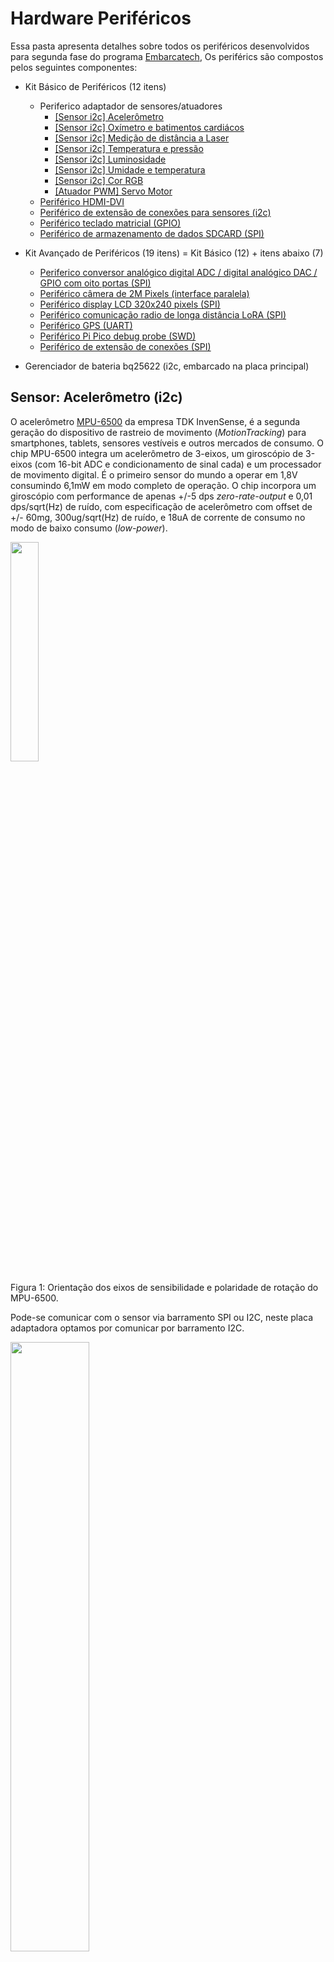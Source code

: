 
# Hardware Periféricos

Essa pasta apresenta detalhes sobre todos os periféricos desenvolvidos para segunda fase do programa [Embarcatech](https://embarcatech.softex.br/), Os periférics são compostos pelos seguintes componentes:

* Kit Básico de Periféricos (12 itens)
  * Periferico adaptador de sensores/atuadores
      * [[Sensor i2c] Acelerômetro](#sensor-aceler%C3%B4metro-i2c)
      * [[Sensor i2c] Oxímetro e batimentos cardiácos](#sensor-ox%C3%ADmetro-e-batimentos-card%C3%ADacos-i2c)
      * [[Sensor i2c] Medição de distância a Laser](#sensor-medi%C3%A7%C3%A3o-de-dist%C3%A2ncia-a-laser-i2c)
      * [[Sensor i2c] Temperatura e pressão](#sensor-temperatura-e-press%C3%A3o-i2c)
      * [[Sensor i2c] Luminosidade](#sensor-luminosidade-i2c)
      * [[Sensor i2c] Umidade e temperatura](#sensor-umidade-e-temperatura-i2c)
      * [[Sensor i2c] Cor RGB](#sensor-cor-rgb-i2c)
      * [[Atuador PWM] Servo Motor](#atuador-servo-motor-pwm)
  * [Periférico HDMI-DVI](#perif%C3%A9rico-hdmi)
  * [Periférico de extensão de conexões para sensores (i2c)](#perif%C3%A9rico-de-extens%C3%A3o-de-conex%C3%B5es-para-sensores-i2c)
  * [Periférico teclado matricial (GPIO)](#perif%C3%A9rico-teclado-matricial-gpio)
  * [Periférico de armazenamento de dados SDCARD (SPI)](#perif%C3%A9rico-de-armazenamento-de-dados-sdcard-spi)

* Kit Avançado de Periféricos (19 itens) = Kit Básico (12) + itens abaixo (7)
  * [Periferico conversor analógico digital ADC / digital analógico DAC / GPIO com oito portas (SPI)](#periferico-adc--dac--gpio-com-oito-portas-spi)
  * [Periférico câmera de 2M Pixels (interface paralela)](#perif%C3%A9rico-c%C3%A2mera-de-2m-pixels-interface-paralela)
  * [Periférico display LCD 320x240 pixels (SPI)](#perif%C3%A9rico-display-lcd-320x240-pixels-spi)
  * [Periférico comunicação radio de longa distância LoRA (SPI)](#perif%C3%A9rico-comunica%C3%A7%C3%A3o-radio-de-longa-dist%C3%A2ncia-lora-spi)
  * [Periférico GPS (UART)](#perif%C3%A9rico-gps-uart)
  * [Periférico Pi Pico debug probe (SWD)](#perif%C3%A9rico-pi-pico-debug-probe-swd)
  * [Periférico de extensão de conexões (SPI)](#perif%C3%A9rico-de-extens%C3%A3o-de-conex%C3%B5es-spi)

* Gerenciador de bateria bq25622 (i2c, embarcado na placa principal)

## Sensor: Acelerômetro (i2c)

O acelerômetro [MPU-6500](https://invensense.tdk.com/products/motion-tracking/6-axis/mpu-6500/) da empresa TDK InvenSense, é a segunda geração do dispositivo de rastreio de movimento (*MotionTracking*) para smartphones, tablets, sensores vestíveis e outros mercados de consumo. O chip MPU-6500 integra um acelerômetro de 3-eixos, um giroscópio de 3-eixos (com 16-bit ADC e condicionamento de sinal cada) e um processador de movimento digital. É o primeiro sensor do mundo a operar em 1,8V consumindo 6,1mW em modo completo de operação. O chip incorpora um giroscópio com performance de apenas +/-5 dps *zero-rate-output* e 0,01 dps/sqrt(Hz) de ruído, com especificação de acelerômetro com offset de +/- 60mg, 300ug/sqrt(Hz) de ruído, e 18uA de corrente de consumo no modo de baixo consumo (*low-power*).

<img src="./img/mpu-6500.png" width=30% height=30%>

Figura 1: Orientação dos eixos de sensibilidade e polaridade de rotação do MPU-6500.

Pode-se comunicar com o sensor via barramento SPI ou I2C, neste placa adaptadora optamos por comunicar por barramento I2C.

<img src="./img/adapter-mpu.png" width=50% height=50%>

Figura 2: Vista superior da placa de adaptação com o acelerômetro MPU6500 (em cinza) soldado no conector CN1.

<img src="./img/adapter-bot.png" width=50% height=50%>

Figura 3: Vista inferior da placa de adaptação com o conector XH 2.54mm com 4 pinos do lado esquerdo da imagem.

<img src="./img/mpu-test-setup.png" width=50% height=50%>

Figura 4: Setup de teste do acelerômetro MPU6500.

Seguem os códigos exemplos em [**micropython**](https://github.com/jrfo-hwit/hlab/tree/main/firmware/micropython/examples) &| [**c/c++**](https://github.com/jrfo-hwit/hlab/tree/main/firmware/c_cpp/examples).

## Sensor: Oxímetro e batimentos cardíacos (i2c)

O sensor de batimentos cardíacos e oxímetro [MAX30100](https://www.analog.com/en/products/max30100.html) da empresa Analog Devices (Antiga Max Linear), é uma solução completa para sensoriamento integrado de batimentos cardíacos e oxímetro de pulso. A solução combina dois LEDs, um foto-detector, óptica otimizada, e eletrônica de processamento analógica de baixo ruído para detectar sinais de oximetria de pulso e batimentos cardíacos.

<img src="./img/max30100.png" width=50% height=50%>

Figura 5: Diagrama de blocos sistêmico do MAX30100.

comunica-se com o sensor via barramento I2C na placa adaptadora.

<img src="./img/adapter-max30100.png" width=50% height=50%>

Figura 6: Vista superior da placa de adaptação com o sensor de oxímetro de pulsos e batimentos cardíacos MAX30100 (em cinza) soldado no conector CN1.

<img src="./img/max-test-setup.png" width=50% height=50%>

Figura 7: Setup de teste do MAX30100.

Seguem os códigos exemplos em [**micropython**](https://github.com/jrfo-hwit/hlab/tree/main/firmware/micropython/examples) &| [**c/c++**](https://github.com/jrfo-hwit/hlab/tree/main/firmware/c_cpp/examples).

## Sensor: Medição de distância a Laser (i2c)

O [VL53L0X](https://www.st.com/en/imaging-and-photonics-solutions/vl53l0x.html) é um sensor de distância compacto da STMicroelectronics que utiliza tecnologia Time-of-Flight (ToF) baseada em um laser VCSEL (Vertical-Cavity Surface-Emitting Laser) para medir com precisão a distância entre o sensor e um objeto, independentemente da refletividade da superfície. Ele mede distâncias de até aproximadamente 2 metros com resolução de 1 mm e boa estabilidade. Seu tempo de resposta é rápido, podendo operar com taxas de até 50 Hz. O VL53L0X comunica-se via barramento I²C (endereçável via software). O princípio de funcionamento consiste na emissão de pulsos de luz infravermelha e na medição precisa do tempo que esses pulsos levam para refletir de volta ao sensor — o que permite calcular a distância absoluta, ao contrário de sensores que apenas estimam por intensidade de luz refletida. É ideal para aplicações como detecção de presença, mapeamento 3D, robótica e automação.

<img src="./img/VL53L0X.png" width=70% height=70%>

Figura 8: Diagrama de blocos sistêmico do VL53L0X.

<img src="./img/adapter-vl53l0x.png" width=50% height=50%>

Figura 9: Vista superior da placa de adaptação com o sensor ToF VL53L0X (em cinza) soldado no conector CN1.

<img src="./img/vl53l0x-setup.png" width=50% height=50%>

Figura 10: Setup de teste do VL53L0X.

Seguem os códigos exemplos em [**micropython**](https://github.com/jrfo-hwit/hlab/tree/main/firmware/micropython/examples) &| [**c/c++**](https://github.com/jrfo-hwit/hlab/tree/main/firmware/c_cpp/examples).

## Sensor: Temperatura e pressão (i2c)

O [BMP280](https://www.bosch-sensortec.com/products/environmental-sensors/pressure-sensors/bmp280/) é um sensor barométrico digital de alta precisão desenvolvido pela Bosch Sensortec, projetado para medir pressão atmosférica e temperatura, sendo amplamente utilizado em aplicações como altímetros, estações meteorológicas e dispositivos móveis. Ele oferece medições de pressão com resolução de até 0,16 Pa e precisão típica de ±1 hPa, podendo calcular altitude com precisão de aproximadamente ±1 metro. Mede temperatura com precisão de ±1°C. O sensor suporta comunicação via barramentos I²C e SPI (no nosso caso utilizamos o barramento I²C). Seu princípio de funcionamento baseia-se em um elemento sensor MEMS que detecta variações na pressão atmosférica, permitindo a derivação da altitude ou mudanças meteorológicas com base na variação da pressão do ar. Compacto e de baixo consumo, o BMP280 é ideal para aplicações embarcadas em que tamanho, eficiência energética e confiabilidade são fatores críticos.

<img src="./img/bmp280.png" width=70% height=70%>

Figura 11: Diagrama de blocos sistêmico do BMP280.

<img src="./img/adapter-bmp280.png" width=50% height=50%>

Figura 12: Vista superior da placa de adaptação com o sensor BMP280 (em cinza) soldado no conector CN1.

<img src="./img/bmp280-setup.png" width=50% height=50%>

Figura 13: Setup de teste do BMP280.

Seguem os códigos exemplos em [**micropython**](https://github.com/jrfo-hwit/hlab/tree/main/firmware/micropython/examples) &| [**c/c++**](https://github.com/jrfo-hwit/hlab/tree/main/firmware/c_cpp/examples).

## Sensor: Luminosidade (i2c)

​O [BH1750](https://br.mouser.com/ProductDetail/ROHM-Semiconductor/BH1750FVI-TR?qs=phc6PQ%252BTPUNy88lRCs6mVA%3D%3D), desenvolvido pela Rohm Semiconductor, é um sensor digital de luz ambiente que mede a intensidade luminosa em unidades de lux, oferecendo uma faixa de medição de 1 a 65.535 lx com precisão aproximada de ±20%. Utiliza comunicação via barramento I²C. Seu princípio de funcionamento baseia-se em um fotodiodo que converte a luz incidente em corrente elétrica proporcional à intensidade luminosa; essa corrente é então amplificada e convertida em sinal digital por um conversor analógico-digital (ADC) interno. O sensor opera com tensão de alimentação entre 2,4 V e 3,6 V e possui modos de medição com diferentes resoluções e tempos de resposta, como o modo de alta resolução (1 lx) com tempo de medição de 120 ms e o modo de baixa resolução (4 lx) com tempo de 16 ms. Devido à sua alta sensibilidade e resposta espectral semelhante à do olho humano, o BH1750 é amplamente utilizado em aplicações como ajuste automático de brilho de telas, controle de iluminação em automóveis e sistemas de iluminação pública inteligente. ​

<img src="./img/bh1750.png" width=50% height=50%>

Figura 14: Exemplo de aplicação do BH1750.

<img src="./img/adapter-bh1750-gy302.png" width=50% height=50%>

Figura 15: Vista superior da placa de adaptação com o sensor BH1750 (em cinza) soldado no conector CN1.

<img src="./img/bh1750-setup.png" width=50% height=50%>

Figura 16: Setup de teste do BH1750.

Seguem os códigos exemplos em [**micropython**](https://github.com/jrfo-hwit/hlab/tree/main/firmware/micropython/examples) &| [**c/c++**](https://github.com/jrfo-hwit/hlab/tree/main/firmware/c_cpp/examples).

## Sensor: Umidade e temperatura (i2c)

O [AHT10](https://www.edn.com/temperature-sensor/), desenvolvido pela Asair, é um sensor digital compacto que mede simultaneamente temperatura e umidade relativa com alta precisão e baixo consumo de energia. Utilizando tecnologia CMOSens, ele integra um sensor capacitivo para umidade e um termistor para temperatura em um único encapsulamento SMD de 4×5 mm, ideal para aplicações embarcadas e dispositivos portáteis. O AHT10 comunica-se via interface I²C padrão. Seu princípio de funcionamento baseia-se na detecção de variações capacitivas causadas pela umidade no ambiente e na variação de resistência do termistor com a temperatura. Um ASIC interno processa os sinais analógicos, aplicando compensações e calibrações de fábrica para fornecer dados digitais precisos, eliminando a necessidade de calibração adicional pelo usuário.

<img src="./img/aht10.png" width=50% height=50%>

Figura 17: Diagrama de blocos sistêmico do AHT10.

<img src="./img/adapter-aht10.png" width=50% height=50%>

Figura 18: Vista superior da placa de adaptação com o sensor AHT10 (em cinza) soldado no conector CN1.

<img src="./img/aht10-setup.png" width=50% height=50%>

Figura 19: Setup de teste do AHT10.

Seguem os códigos exemplos em [**micropython**](https://github.com/jrfo-hwit/hlab/tree/main/firmware/micropython/examples) &| [**c/c++**](https://github.com/jrfo-hwit/hlab/tree/main/firmware/c_cpp/examples).

## Sensor: Cor RGB (i2c)

O [TCS34725](https://ams-osram.com/products/sensor-solutions/ambient-light-color-spectral-proximity-sensors/ams-tcs34725-color-sensor), desenvolvido pela ams OSRAM, é um sensor de cor digital que mede a intensidade das componentes vermelho, verde, azul (RGB) e clara (sem filtro) da luz ambiente, convertendo-as em sinais digitais de 16 bits por meio de conversores analógico-digitais internos. Equipado com um filtro de bloqueio de infravermelho (IR) integrado, o sensor minimiza a interferência da luz IR, permitindo medições precisas de cor mesmo sob diferentes condições de iluminação. Opera com uma tensão de alimentação entre 2,7 V e 3,6 V e comunica-se via interface I²C. O princípio de funcionamento baseia-se na detecção da luz incidente por fotodiodos específicos para cada componente de cor, cuja intensidade é convertida em sinais digitais proporcionais. Com um alcance dinâmico de 3,8 milhões para 1, o TCS34725 é ideal para aplicações como ajuste automático de brilho de telas, detecção de cor em processos industriais e controle de iluminação inteligente.

<img src="./img/tcs34725.png" width=50% height=50%>

Figura 20: Diagrama de blocos sistêmico do TCS34725.

<img src="./img/adapter-gy33.png" width=50% height=50%>

Figura 21: Vista superior da placa de adaptação com o sensor TCS34725 (em cinza) soldado no conector CN1.

<img src="./img/tcs34725-setup.png" width=50% height=50%>

Figura 22: Setup de teste do TCS34725.

Seguem os códigos exemplos em [**micropython**](https://github.com/jrfo-hwit/hlab/tree/main/firmware/micropython/examples) &| [**c/c++**](https://github.com/jrfo-hwit/hlab/tree/main/firmware/c_cpp/examples).

## Atuador: Servo Motor (PWM)

O [SG90 9g](https://github.com/jrfo-hwit/hlab/tree/main/hardware/peripherals_hw/docs/SG90_datasheet.pdf) é um micro servo motor analógico amplamente utilizado em aplicações de modelismo, robótica e projetos educacionais devido à sua leveza, baixo custo e facilidade de controle. Fabricado pela Tower Pro, possui dimensões compactas de aproximadamente 23 × 12,2 × 29 mm e pesa cerca de 9 gramas. Opera com tensão de alimentação entre 3,0 V e 6,0 V, oferecendo torque de até 1,8 kg·cm a 4,8 V e velocidade de 0,1 s/60° sob essa tensão . Seu controle é realizado por meio de sinal PWM (modulação por largura de pulso), utilizando uma interface de três fios: sinal, alimentação positiva e terra. O princípio de funcionamento baseia-se na comparação entre o sinal de controle e a posição atual do eixo, ajustando a posição por meio de um sistema de feedback que utiliza um potenciômetro interno. Devido à sua construção simples e confiável, o SG90 é ideal para aplicações que requerem movimentos angulares precisos, como braços robóticos, mecanismos de pan/tilt e sistemas de controle de superfícies móveis.​

:warning: É importante entender que existem dois tipos de servo motores SG90, o posicional que controla por meio do PWM a posição angular do motor, e o continuo que por meio da mesma interface controla a velocidade e direção da rotação contínua do eixo do motor.

:warning: Caso tenha interesse de usar o servo ao mesmo tempo que comunica-se com o chip de carregamento de bateria, evite usar o mesmo na porta i2c-0, pois o pino da i2c usado como PWM não consegue fazer função dupla (PWM e i2c ao mesmo tempo), assim não permitindo acessar o chip carregador de bateria que está conectado na i2c-0.

<img src="./img/servo-sg90.png" width=50% height=50%>

Figura 23: Diagrama de blocos do Servo SG90.

<img src="./img/adapter-servo.png" width=50% height=50%>

Figura 24: Vista superior da placa de adaptação para conexão do Servo SG90 no CN9.

<img src="./img/servo-setup.png" width=50% height=50%>

Figura 25: Setup de teste do Servo SG90.

Seguem os códigos exemplos em [**micropython**](https://github.com/jrfo-hwit/hlab/tree/main/firmware/micropython/examples) &| [**c/c++**](https://github.com/jrfo-hwit/hlab/tree/main/firmware/c_cpp/examples).

## Periférico: HDMI-DVI

A interface de video/audio [HDMI](https://pt.wikipedia.org/wiki/High-Definition_Multimedia_Interface) (High-Definition Multimedia Interface) ou somente vídeo [DVI](https://pt.wikipedia.org/wiki/Digital_Visual_Interface) (Digital Visual Interface) é um padrão de conexão criado para transmitir sinais de vídeo de alta qualidade entre uma fonte digital (como uma placa de vídeo) e um dispositivo de exibição (como um monitor LCD ou projetor). Desenvolvida pela Digital Display Working Group (DDWG), a DVI suporta transmissões digitais (DVI-D), analógicas (DVI-A) ou ambas (DVI-I), permitindo compatibilidade com tecnologias anteriores como VGA. Opera com largura de banda suficiente para resoluções de até 1920×1200 a 60 Hz em modo single-link, ou até 2560×1600 em modo dual-link (no caso do uso com a Pi Pico IO 2040, atinge no máximo resolução HD de 128x720 @ 30Hz). 

A comunicação ocorre por meio de sinais diferenciais (TMDS – Transition Minimized Differential Signaling), que minimizam interferências e perdas, transmitindo dados de pixel sincronizados com sinais de clock (comunicação realizada diretamente pelos GPIOs da Pi Pico 2040 por meio do Programmable Input Output - PIO). Seu princípio de funcionamento baseia-se na conversão digital direta da imagem, eliminando conversões analógico-digitais intermediárias, o que garante fidelidade e desempenho superiores em relação a interfaces puramente analógicas. DVI ainda é amplamente utilizado, embora esteja sendo gradualmente substituído por HDMI e DisplayPort em aplicações modernas.

<img src="./img/hdmi-dvi.png" width=50% height=50%>

Figura 26: Diagrama de blocos da interface elétrica do video HDMI e DVI.

<img src="./img/peripheral-hdmi-dvi.png" width=50% height=50%>

Figura 27: Vista superior da placa periférica de video HDMI e DVI.

<img src="./img/hdmi-dvi-setup.png" width=50% height=50%>

Figura 28: Setup de teste do video HDMI e DVI.

Seguem os códigos exemplos em [**c/c++**](https://github.com/jrfo-hwit/hlab/tree/main/firmware/c_cpp/examples).

## Periférico de extensão de conexões para sensores (i2c)

Uma placa de extensão I²C com 8 portas (uma porta especifica para a placa mestre e 7 conexões de expansão de I²Cs) e conectores XH 2.54mm de 4 pinos é um módulo projetado para facilitar a conexão de múltiplos dispositivos I²C a um único barramento mestre, organizando fisicamente o cabeamento e permitindo expansões limpas e seguras em projetos embarcados. Cada uma das 8 portas fornece os sinais padrão do barramento I²C — SDA (dados), SCL (clock), VCC e GND — em conectores XH de 4 pinos com passo de 2,54 mm, comuns em aplicações de robótica e automação. 

A placa em si atua como um hub passivo (sem componentes ativos ou circuitos de multiplexação), replicando os sinais do barramento principal para todas as portas disponíveis. Seu princípio de funcionamento baseia-se na topologia de conexão paralela típica do protocolo I²C, onde todos os dispositivos compartilham os mesmos sinais, com identificação feita por endereços únicos atribuídos a cada escravo. Essa placa é ideal para prototipagem modular com sensores, atuadores e periféricos que usem o protocolo I²C, permitindo conexões firmes, padronizadas e organizadas.

<img src="./img/peripheral-i2c-ext.png" width=50% height=50%>

Figura 29: Vista superior da placa periférica de extensão de dispositivos I²C.

<img src="./img/i2c-ext-setup.png" width=50% height=50%>

Figura 30: Setup de teste da placa periferica de extensão de dispositivos I²C com 4 sensores conectados.

Seguem os códigos exemplos em [**micropython**](https://github.com/jrfo-hwit/hlab/tree/main/firmware/micropython/examples) &| [**c/c++**](https://github.com/jrfo-hwit/hlab/tree/main/firmware/c_cpp/examples).

## Periférico teclado matricial (GPIO)

O periférico de conexão do teclado matricial adapta a conexão no conector IDC da placa mestre um teclado 4x4, que é um dispositivo de entrada composto por 16 teclas organizadas em uma matriz de 4 linhas por 4 colunas, comumente utilizado em sistemas embarcados para entrada de dados como senhas, comandos ou menus. Ele possui 8 pinos de conexão (4 para linhas e 4 para colunas), que podem são conectados nos 8 GPIOs disponíveis no conector IDC (excluindo o GPIO28). 

O princípio de funcionamento baseia-se na varredura sequencial: o microcontrolador configura uma linha por vez em nível lógico baixo e lê o estado das colunas — se houver continuidade elétrica entre uma linha e uma coluna, significa que a tecla correspondente foi pressionada. Essa técnica economiza pinos e permite detectar múltiplas teclas com uma lógica simples. O teclado normalmente é feito de membrana ou plástico rígido, compacto e de baixo custo, ideal para interfaces humanas em dispositivos eletrônicos como painéis de controle, cofres eletrônicos, sistemas de alarme e automação residencial.

<img src="./img/teclado-conexoes.png" width=50% height=50%>

Figura 31: Diagrama de conexões da placa de interface IDC com o teclado.

<img src="./img/peripheral-teclado.png" width=50% height=50%>

Figura 32: Vista superior da placa periférica de interface com o teclado.

<img src="./img/teclado-setup.png" width=50% height=50%>

Figura 33: Setup de teste da placa de interface com o teclado.

Seguem os códigos exemplos em [**micropython**](https://github.com/jrfo-hwit/hlab/tree/main/firmware/micropython/examples) &| [**c/c++**](https://github.com/jrfo-hwit/hlab/tree/main/firmware/c_cpp/examples).

## Periférico de armazenamento de dados SDCARD (SPI)

Uma placa adaptadora de SD Card para pinos header é um módulo que permite a conexão fácil de cartões de memória SD ou microSD a microcontroladores ou sistemas embarcados, utilizando pinos tipo header (geralmente em um conector de 6 a 8 vias com passo de 2,54 mm). A principal função dessa placa é adaptar o formato físico e os níveis lógicos do cartão SD (normalmente 3,3 V) ao padrão dos sistemas de prototipagem, que muitas vezes operam com 5 V. A comunicação com o cartão é feita via barramento SPI (Serial Peripheral Interface), utilizando os sinais padrão: MISO, MOSI, SCK e CS, além de VCC e GND. Algumas versões da placa incluem reguladores de tensão e divisores resistivos para compatibilidade de nível lógico. O princípio de funcionamento baseia-se na comunicação serial síncrona, onde o microcontrolador envia comandos e dados ao cartão e recebe respostas sequenciais, permitindo leitura e escrita em blocos de memória. Essa solução é amplamente usada em projetos de data logging, armazenamento de arquivos ou sistemas embarcados que precisam de expansão de memória não volátil.

:warning: É necessário antes de instalar o SDCARD na placa periférica realizar a formatação do mesmo no modo FAT32.

<img src="./img/sdcard-format.png" width=75% height=75%>

Figura 34: Diagrama de conexões da placa de interface IDC com o teclado.

<img src="./img/peripheral-sdcard.png" width=50% height=50%>

Figura 35: Vista superior da placa periférica do SDCARD.

<img src="./img/sdcard-setup.png" width=50% height=50%>

Figura 36: Setup de teste da placa periférica do SDCARD.

Seguem os códigos exemplos em [**micropython**](https://github.com/jrfo-hwit/hlab/tree/main/firmware/micropython/examples) &| [**c/c++**](https://github.com/jrfo-hwit/hlab/tree/main/firmware/c_cpp/examples).

## Periferico ADC / DAC / GPIO com oito portas (SPI)

O [AD5592R](https://www.analog.com/en/products/ad5592r.html), desenvolvido pela Analog Devices, é um circuito integrado multifuncional que combina conversores analógico-digital (ADC), digital-analógico (DAC) e entradas/saídas digitais (GPIO) em um único chip, oferecendo flexibilidade e economia de espaço para sistemas embarcados. Ele possui oito pinos de entrada/saída (I/O0 a I/O7) que podem ser configurados individualmente como entradas ADC de 12 bits, saídas DAC de 12 bits, entradas digitais ou saídas digitais. O dispositivo opera com uma tensão de alimentação única de 2,7 V a 5,5 V e incorpora uma referência interna de 2,5 V, permitindo saídas de DAC com alcance de 0 V a VREF ou 0 V a 2×VREF. A comunicação é realizada via interface SPI de alta velocidade, com taxa de conversão do ADC de até 400 kSPS. O princípio de funcionamento baseia-se na configuração dinâmica dos pinos de I/O, permitindo que cada pino atue conforme a necessidade da aplicação, seja como conversor ou como GPIO, facilitando o controle e monitoramento de sinais analógicos e digitais em sistemas integrados.​

<img src="./img/adc_dac.png" width=50% height=50%>

Figura 37: Diagrama de conexões da placa de interface IDC com o AD5592R.

<img src="./img/peripheral_adc_dac.png" width=50% height=50%>

Figura 38: Vista superior da placa periférica do AD5592R.

<img src="./img/adc_dac_setup.png" width=50% height=50%>

Figura 39: Setup de teste da placa periférica do AD5592R.

Seguem os códigos exemplos em [**micropython**](https://github.com/jrfo-hwit/hlab/tree/main/firmware/micropython/examples) &| [**c/c++**](https://github.com/jrfo-hwit/hlab/tree/main/firmware/c_cpp/examples).

## Periférico câmera de 2M Pixels (interface paralela)

A câmera [OV2640](./docs/OV2640_DS.pdf) é um módulo compacto com sensor CMOS de 2 megapixels UXGA (1632×1232) desenvolvido pela OmniVision, amplamente utilizado em sistemas embarcados, robótica e dispositivos IoT devido à sua alta integração e baixo consumo. Ela suporta saída de imagem comprimida JPEG ou em formatos brutos como RGB e YUV, e se comunica com microcontroladores através de uma interface paralela de 8 bits, junto com sinais de sincronismo como VSYNC, HSYNC e PCLK, além de um barramento I²C para configuração dos registradores internos. O princípio de funcionamento baseia-se na captação de luz pelo sensor CMOS, onde cada fotodiodo converte luz em carga elétrica, que é lida sequencialmente e convertida em sinal digital. A interface paralela permite transmitir rapidamente grandes volumes de dados de imagem, ideal para aplicações em tempo real como visão computacional, reconhecimento de objetos e streaming. Compacta e eficiente, a OV2640 também inclui controle automático de exposição, balanço de branco e ganho, o que facilita seu uso em ambientes variados.

<img src="./img/camera-front.png" width=75% height=75%>

<img src="./img/camera-back.png" width=75% height=75%>

Para conectar o periférico camera na placa principal é necessário soldar o conector J6 (header femea smd), como indicado abaixo.

<img src="./img/camera-bdl.png" width=75% height=75%>

Figura 40-42: Vista superior e inferior com conexões da placa de interface IDC com a camera OV2640 e placa principal.

<img src="./img/camera-com-cabo.png" width=100% height=100%>

Após conectado o cabo jumper femea-macho acima, podemos então realizar a conexão na placa principal como indicado.

<img src="./img/camera-conectada-bdl.png" width=100% height=100%>

Figura 43-44: Vista superior da placa periférica do AD5592R.

<img src="./img/camera-res-buz-remove.png" width=100% height=100%>

:warning: é importante remover o resistor do Buzzer B para evitar barulhos indesejados pelo fato da camera estar usando este pino para aquisição de dados, dessa forma é recomendado remover o seguinte.

Figura 45: Resistor do BUZZER B a ser removido.

<img src="./img/camera-setup.png" width=75% height=75%>

:warning: FAVOR DESCONSIDERAR COM FORAM CONECTADOS OS CABOS NESSA PLACA DE TESTE DA CAMERA (seguir a conexão apresentada anteriormente, na traseira da placa periférica da camera), nesse momento fui soldar diretamente os pinos macho e acabei invertendo o lado).

:warning: A conexão do periférico LCD para demonstrar as aquisições de imagem da camera diretamente no LCD a mudança de uma ligação referente a conexão entre o pino DC (GPIO4) da placa principal, que deve ir ser feito via GPIO16, dessa forma o esquema de ligação a ser feito entre a placa principal com a placa LCD via cabos jumpers macho-femea é:

````
     placa principal - periferico lcd
IDC: pino 3          - pino 3         (VSYS-VCC)
IDC: pino 1          - pino 1         (GND-GND)
IDC: pino 14         - pino 14        (GP18-SCL) 
IDC: pino 12         - pino 12        (GP19-SDA)
IDC: pino 10         - pino 10        (GP20-RES) 
IDC: pino 9          - pino 9         (GP17-CS) 
IDC: pino 8          - pino 11        (GP16-DC) <- unica diferença
````

<img src="./img/camera-setup1.png" width=75% height=75%>

<img src="./img/camera-setup2.png" width=75% height=75%>

:warning: FAVOR DESCONSIDERAR COM FORAM CONECTADOS OS CABOS NESSA PLACA LCD NO TESTE DA CAMERA, pois no periférico final do LCD o conector fica no lado oposto ao da figura acima.

Figura 46-48: Imagens do setup de teste da camera e/ou LCD.

Seguem os códigos exemplos em [**micropython**](https://github.com/jrfo-hwit/hlab/tree/main/firmware/micropython/examples) &| [**c/c++**](https://github.com/jrfo-hwit/hlab/tree/main/firmware/c_cpp/examples).


## Periférico display LCD 320x240 pixels (SPI)

O display [LCD de 2,4 polegadas com resolução de 320x240 pixels](./docs/2inch-st7789-ips-tft-lcd.pdf) e controlador [ASIC ST7789](./docs/ST7789_Datasheet.pdf) é um módulo TFT colorido que utiliza comunicação SPI, sendo ideal para aplicações embarcadas que exigem exibição gráfica com boa definição e baixo consumo de pinos. O controlador ST7789 integra memória gráfica, interface de comunicação e circuitos de controle de varredura, permitindo que o microcontrolador envie comandos e dados gráficos por meio de uma interface SPI de 4 ou 5 fios (com sinais como MOSI, SCK, CS, DC e opcionalmente RESET). O display opera com alimentação de 3,3 V, tem profundidade de cor de 16 bits (65 mil cores) e atualiza imagens por meio do envio sequencial de dados para cada pixel da matriz, que são controlados por transistores TFT. O princípio de funcionamento baseia-se na manipulação de cristais líquidos por sinais elétricos que controlam a passagem de luz através de filtros RGB, formando as imagens. Compacto, leve e com ótima qualidade visual, é ideal para interfaces gráficas de usuário (GUI) em projetos de automação, wearables, instrumentos portáteis e displays de status.

<img src="./img/peripheral-lcd.png" width=75% height=75%>

Figura 49: Vista superior da placa periférica do LCD.

A ligação é feita por um cabo flat ribbon IDC 2x7 (14 pinos no total) com pino de polarização para evitar inserir no sentido errado.

<img src="./img/lcd-setup1.png" width=75% height=75%>

<img src="./img/lcd-setup2.png" width=75% height=75%>

Figura 50-51: Setup de teste da placa periférica do LCD.

:warning: FAVOR DESCONSIDERAR A POSIÇÃO QUE FOI CONECTADO O CABO IDC NESSA PLACA LCD, pois no periférico final do LCD o conector fica no lado oposto ao da figura acima.

Seguem abaixo as imagens animadas dos testes da placa periférica do LCD.

Teste bolas animadas

<img src="./img/lcd-bolas.gif" width=75% height=75%>

Teste mario sprite animado

<img src="./img/lcd-mario.gif" width=75% height=75%>

Seguem os códigos exemplos em [**micropython**](https://github.com/jrfo-hwit/hlab/tree/main/firmware/micropython/examples) &| [**c/c++**](https://github.com/jrfo-hwit/hlab/tree/main/firmware/c_cpp/examples).

## Periférico comunicação radio de longa distância LoRA (SPI)

O [RFM95W](https://www.hoperf.com/modules/lora/RFM95W.html) 915 MHz da HopeRF é um módulo transceptor de rádio que utiliza a tecnologia LoRa (Long Range) para comunicações sem fio de longo alcance com baixo consumo de energia, ideal para aplicações em Internet das Coisas (IoT), agricultura de precisão, cidades inteligentes e redes de sensores distribuídas. Ele opera na faixa ISM de 915 MHz (utilizada nas Américas) e é baseado no chip Semtech SX1276, oferecendo alcance de até 15 km em campo aberto, sensibilidade de até -148 dBm e potência de transmissão ajustável até +20 dBm. A comunicação com microcontroladores é realizada via barramento SPI, permitindo controle completo das configurações de rádio, modulação e protocolos. O princípio de funcionamento baseia-se na modulação LoRa, que utiliza chirp spread spectrum (CSS) para espalhar os dados transmitidos em uma faixa mais ampla de frequência, garantindo alta robustez contra interferência e excelente desempenho em ambientes com ruído ou obstáculos. Com suporte a modos de economia de energia e criptografia AES-128, o RFM95W é ideal para aplicações de comunicação ponto a ponto ou em redes LoRaWAN.

[RF95/96/97/98W datasheet](./docs/RFM95_96_97_98W.pdf)

<img src="./img/peripheral-lora.png" width=75% height=75%>

Figura 52: Vista superior da placa periférica do radio LORA.

<img src="./img/lora-setup.png" width=100% height=100%>

Figura 53: Setup de teste da placa periférica do AD5592R.

Seguem os códigos exemplos em [**micropython**](https://github.com/jrfo-hwit/hlab/tree/main/firmware/micropython/examples) &| [**c/c++**](https://github.com/jrfo-hwit/hlab/tree/main/firmware/c_cpp/examples).


## Periférico GPS (UART)

O módulo GY-NEO6MV2 é um receptor GPS baseado no chip NEO-6M da u-blox, amplamente utilizado em projetos de sistemas embarcados, drones e aplicações de geolocalização devido à sua precisão e facilidade de integração. Este módulo opera com tensões de 3,3 V a 5 V e comunica-se com microcontroladores por meio de interface UART (TX/RX) em nível TTL, com taxa de transmissão padrão de 9600 bps . Possui uma antena cerâmica externa conectada via conector U.FL, uma bateria de backup para inicialização rápida (hot start) e memória EEPROM para armazenamento de configurações . Com precisão horizontal de aproximadamente 2,5 metros e suporte a até 50 canais simultâneos, o módulo fornece dados de latitude, longitude, altitude e velocidade por meio de sentenças NMEA . Seu princípio de funcionamento baseia-se na recepção de sinais de satélites GPS, cálculo de tempo e posição, e transmissão dessas informações ao sistema hospedeiro, sendo ideal para aplicações que requerem posicionamento geográfico confiável e de baixo custo.​

:warning: Caso tenha interesse de usar o GPS ao mesmo tempo que comunica-se com o chip de carregamento de bateria, evite usar o mesmo na porta i2c-0, pois o pino da i2c usado como UART não consegue fazer função dupla (UART e i2c ao mesmo tempo), assim não permitindo acessar o chip carregador de bateria que está conectado na i2c-0 se estiver usando a mesma para comunicar-se com o GPS.

:warning: Para conseguir dados do GPS é necessário estar em uma area aberta (fora de prédios, casa e/ou apartamento).

<img src="./img/adapter-gps.png" width=50% height=50%>

Figura 54: Vista superior da placa periférica do GPS.

<img src="./img/gps-setup.png" width=75% height=75%>

Figura 55: Setup de teste com a placa periférica do GPS.

Log de dados da serial quando adquire um ponto de posicionamento.

````
buffer = b'$GPGGA,132616.00,2253.81141,S,04703.20841,W,1,05,3.88,730.0,M,-5.6,M,,*4A\r\n'

Message ID  : b'$GPGGA
UTC time    : 132616.00
Latitude    : 2253.81141
N/S         : S
Longitude   : 04703.20841
E/W         : W
Position Fix: 1
n sat       : 05
````

Texto mostrado no OLED display: 
````
Lat: -22.896854 (Latitude)
Lon: -47.053474 (Longitude)
No of Sat: 05   (Número de satélites)
Time: 13:26:16  (Hora UTC)
````

<img src="./img/GPS-error.png" width=100% height=100%>

Figura 56: Erro de posicionamento no google maps em ambiente com muitos prédios (aproximadamente 50m).

Seguem os códigos exemplos em [**micropython**](https://github.com/jrfo-hwit/hlab/tree/main/firmware/micropython/examples) &| [**c/c++**](https://github.com/jrfo-hwit/hlab/tree/main/firmware/c_cpp/examples).

## Periférico Pi Pico debug probe (SWD)

O Raspberry Pi Pico Probe customizado é uma ferramenta de depuração baseada no microcontrolador RP2040, desenvolvida pela Raspberry Pi Foundation, adaptada a partir do circuito original do projeto Pico Probe, mas montada sobre uma breakout board personalizada onde o próprio Raspberry Pi Pico é soldado diretamente. Esse dispositivo atua como um adaptador USB para SWD (Serial Wire Debug) e UART, permitindo a programação e depuração de microcontroladores compatíveis, como o próprio RP2040 ou outros chips ARM Cortex-M. A comunicação com o host é feita via USB, enquanto a interface de depuração com o alvo é feita por meio do barramento SWD (SWDIO e SWCLK), além de uma porta UART para monitoramento serial. O princípio de funcionamento baseia-se na utilização do firmware open-source PicoProbe, que transforma o RP2040 em uma sonda CMSIS-DAP e porta serial virtual, permitindo integração com ambientes como OpenOCD e VS Code. Essa versão customizada, ao utilizar uma breakout board, oferece maior robustez mecânica e acessibilidade de conexões, sendo ideal para laboratórios, ensino e desenvolvimento de sistemas embarcados com foco em custo reduzido e facilidade de uso.

<img src="./img/peripheral-debugprobe.png" width=75% height=75%>

Figura 57: Vista superior da placa periférica Pi Pico Debug Probe customizada.

Para teste do mesmo, ligar a pi pico probe como segue abaixo.

<img src="./img/debugprobe-setup.png" width=100% height=100%>

Figura 58: Setup de teste da placa periférica do debub probe.

E seguir as primeiras 15 páginas do seguinte guia: https://datasheets.raspberrypi.com/pico/getting-started-with-pico.pdf

## Periférico de extensão de conexões (SPI)

Uma placa de extensão de conexões SPI com até 4 linhas de chip select (CS) é um módulo projetado para facilitar a conexão de múltiplos dispositivos SPI a um único barramento mestre, oferecendo quatro canais independentes de seleção de dispositivos. Ela distribui os sinais padrão do barramento SPI — SCK (clock), MOSI (dados do mestre para o escravo), MISO (dados do escravo para o mestre), GND e VCC — para múltiplas saídas, adicionando até quatro linhas dedicadas de chip select (geralmente controladas diretamente pelo microcontrolador). Essa configuração permite que o mestre se comunique com até quatro periféricos SPI distintos, ativando um por vez. O princípio de funcionamento baseia-se na seleção individual dos dispositivos escravos por meio do pino CS correspondente: apenas o dispositivo com CS ativo (nível lógico baixo) responde à comunicação, enquanto os demais permanecem inativos no barramento. Essa placa é ideal para prototipagem e expansão de projetos embarcados com sensores, memórias flash, displays e outros periféricos SPI, garantindo organização e isolamento físico das conexões.

<img src="./img/peripheral-idc-extender.png" width=75% height=75%>

Figura 59: Vista superior da placa de extensão IDC.

<img src="./img/periphera-idc-extender-setup.png" width=90% height=90%>

Figura 60: Setup de teste da placa de extensão IDC.

Seguem os códigos exemplos em [**micropython**](https://github.com/jrfo-hwit/hlab/tree/main/firmware/micropython/examples) &| [**c/c++**](https://github.com/jrfo-hwit/hlab/tree/main/firmware/c_cpp/examples).

# [Hardware Innovation Technologies](http://www.hwit.com.br/)
